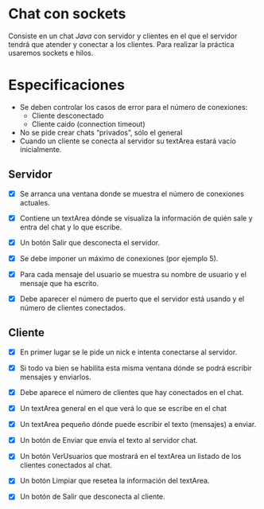 # Chat con sockets

Consiste en un chat *Java* con servidor y clientes en el que el servidor tendrá que atender y conectar a los clientes. Para realizar la práctica usaremos sockets e hilos.

# Especificaciones

* Se deben controlar los casos de error para el número de conexiones:
  * Cliente desconectado
  * Cliente caido (connection timeout)
* No se pide crear chats “privados”, sólo el general
* Cuando un cliente se conecta al servidor su textArea estará vacío inicialmente.

## Servidor

- [x] Se arranca una ventana donde se muestra el número de conexiones actuales.

- [x] Contiene un textArea dónde se visualiza la información de quién sale y entra del chat y lo que escribe.

- [x] Un botón Salir que desconecta el servidor.

- [x] Se debe imponer un máximo de conexiones (por ejemplo 5).

- [x] Para cada mensaje del usuario se muestra su nombre de usuario y el mensaje que ha escrito.

- [x] Debe aparecer el número de puerto que el servidor está usando y el número de clientes conectados.

## Cliente

- [x] En primer lugar se le pide un nick e intenta conectarse al servidor.

- [x] Si todo va bien se habilita esta misma ventana dónde se podrá escribir mensajes y enviarlos.

- [x] Debe aparece el número de clientes que hay conectados en el chat.


- [x] Un textArea general en el que verá lo que se escribe en el chat

- [x] Un textArea pequeño dónde puede escribir el texto (mensajes) a enviar.

- [x] Un botón de Enviar que envía el texto al servidor chat.

- [x] Un botón VerUsuarios que mostrará en el textArea un listado de los clientes conectados al chat.

- [x] Un botón Limpiar que resetea la información del textArea.

- [x] Un botón de Salir que desconecta al cliente.